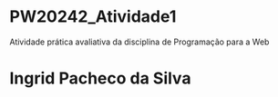 # PW20242_Atividade1
Atividade prática avaliativa da disciplina de Programação para a Web
# Ingrid Pacheco da Silva